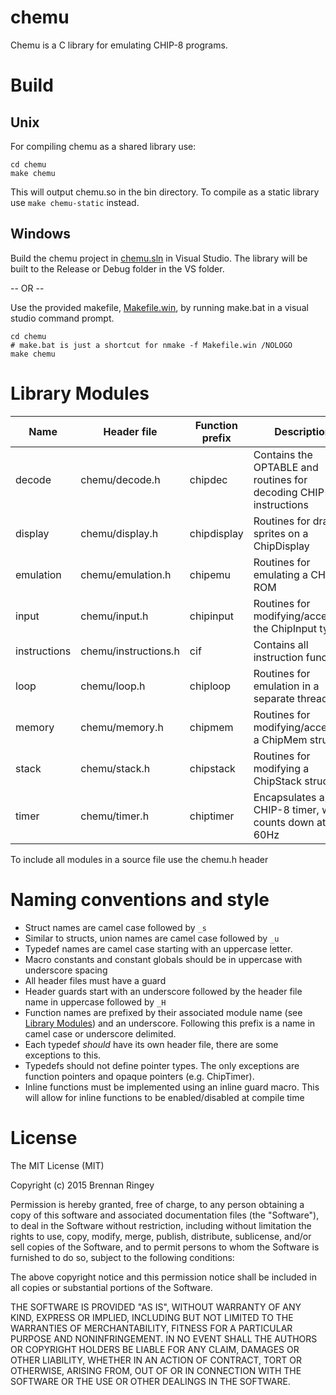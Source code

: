 # chemu

Chemu is a C library for emulating CHIP-8 programs.

# Build

## Unix

For compiling chemu as a shared library use:
```shell
cd chemu
make chemu
```
This will output chemu.so in the bin directory. To compile as a static library use `make chemu-static` instead.

## Windows

Build the chemu project in [chemu.sln](VS/chemu.sln) in Visual Studio. The
library will be built to the Release or Debug folder in the VS folder.

-- OR --

Use the provided makefile, [Makefile.win](chemu/Makefile.win), by running
make.bat in a visual studio command prompt.

```shell
cd chemu
# make.bat is just a shortcut for nmake -f Makefile.win /NOLOGO
make chemu
```

# Library Modules <a name="modules"></a>

| Name         | Header file          | Function prefix | Description|
|--------------|----------------------|-------------|------------|
| decode       | chemu/decode.h       | chipdec     | Contains the OPTABLE and routines for decoding CHIP-8 instructions |
| display      | chemu/display.h      | chipdisplay | Routines for drawing sprites on a ChipDisplay |
| emulation    | chemu/emulation.h    | chipemu     | Routines for emulating a CHIP-8 ROM |
| input        | chemu/input.h        | chipinput   | Routines for modifying/accessing the ChipInput type |
| instructions | chemu/instructions.h | cif         | Contains all instruction functions |
| loop         | chemu/loop.h         | chiploop    | Routines for emulation in a separate thread |
| memory       | chemu/memory.h       | chipmem     | Routines for modifying/accessing a ChipMem struct |
| stack        | chemu/stack.h        | chipstack   | Routines for modifying a ChipStack struct |
| timer        | chemu/timer.h        | chiptimer   | Encapsulates a CHIP-8 timer, which counts down at 60Hz |

To include all modules in a source file use the chemu.h header

# Naming conventions and style

* Struct names are camel case followed by `_s`
* Similar to structs, union names are camel case followed by `_u`
* Typedef names are camel case starting with an uppercase letter.
* Macro constants and constant globals should be in uppercase with underscore spacing
* All header files must have a guard
* Header guards start with an underscore followed by the header file name in uppercase followed by `_H`
* Function names are prefixed by their associated module name (see [Library Modules](#modules)) and an underscore. Following this prefix is a name in camel case or underscore delimited.
* Each typedef *should* have its own header file, there are some exceptions to
this.
* Typedefs should not define pointer types. The only exceptions are function pointers and opaque pointers (e.g. ChipTimer).
* Inline functions must be implemented using an inline guard macro. This will
allow for inline functions to be enabled/disabled at compile time

# License

The MIT License (MIT)

Copyright (c) 2015 Brennan Ringey

Permission is hereby granted, free of charge, to any person obtaining a copy
of this software and associated documentation files (the "Software"), to deal
in the Software without restriction, including without limitation the rights
to use, copy, modify, merge, publish, distribute, sublicense, and/or sell
copies of the Software, and to permit persons to whom the Software is
furnished to do so, subject to the following conditions:

The above copyright notice and this permission notice shall be included in all
copies or substantial portions of the Software.

THE SOFTWARE IS PROVIDED "AS IS", WITHOUT WARRANTY OF ANY KIND, EXPRESS OR
IMPLIED, INCLUDING BUT NOT LIMITED TO THE WARRANTIES OF MERCHANTABILITY,
FITNESS FOR A PARTICULAR PURPOSE AND NONINFRINGEMENT. IN NO EVENT SHALL THE
AUTHORS OR COPYRIGHT HOLDERS BE LIABLE FOR ANY CLAIM, DAMAGES OR OTHER
LIABILITY, WHETHER IN AN ACTION OF CONTRACT, TORT OR OTHERWISE, ARISING FROM,
OUT OF OR IN CONNECTION WITH THE SOFTWARE OR THE USE OR OTHER DEALINGS IN THE
SOFTWARE.

